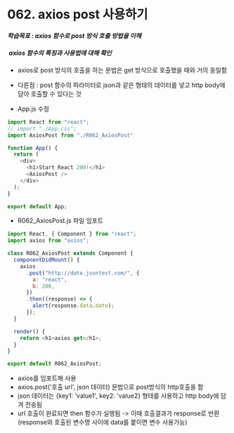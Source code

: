 # 062. axios post 사용하기

#### **_학습목표 : axios 함수로 post 방식 호출 방법을 이해_**

####  **_axios 함수의 특징과 사용법에 대해 확인_** 

-   axios로 post 방식의 호출을 하는 문법은 get 방식으로 호출했을 때와 거의 동일함
-   다른점 : post 함수의 파라미터로 json과 같은 형태의 데이터를 넣고 http body에 담아 호출할 수 있다는 것

-   App.js 수정

```js
import React from "react";
// import "./App.css";
import AxiosPost from "./R062_AxiosPost"

function App() {
  return (
    <div>
      <h1>Start React 200!</h1>
      <AxiosPost />
    </div>
  );
}

export default App;

```

  
  
  

-   R062_AxiosPost.js 파일 임포트  
      
      
      
    

```js
import React, { Component } from "react";
import axios from "axios";

class R062_AxiosPost extends Component {
  componentDidMount() {
    axios
      .post("http://date.jsontest.com/", {
        a: "react",
        b: 200,
      })
      .then((response) => {
        alert(response.data.date);
      });
  }

  render() {
    return <h1>axios get</h1>;
  }
}

export default R062_AxiosPost;

```

  
  

-   axios를 임포트해 사용
-   axios.post('호출 url', json 데이터) 문법으로 post방식의 http호출을 함
-   json 데이터는 {key1: 'value1', key2: 'value2} 형태를 사용하고 http body에 담겨 전송됨
-   url 호출이 완료되면 then 함수가 실행됨 -> 이때 호출결과가 response로 반환(response와 호출된 변수명 사이에 data를 붙이면 변수 사용가능)

